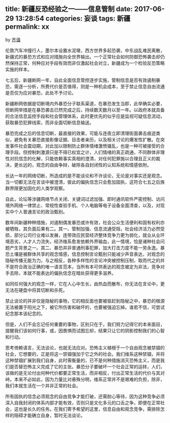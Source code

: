 title: 新疆反恐经验之一——信息管制
date: 2017-06-29 13:28:54
categories: 妄谈
tags: 新疆
permalink: xx
---
by [齐谐](http://caute.net/about/)

伦敦汽车冲撞行人，墨尔本设置水泥墩，西方世界多起恐袭，中东战乱难民离散，新疆式的暴恐方式和应对措施向全世界输出。一个正常社会如何防御恐怖袭击却仍然保持正常，何种应对手段有效而非仅激起社会对立，新疆成为一个检验反恐策略实施的样本。

七五后，新疆断网一年，自此全面信息管控逐步实施，管制信息是否有效遏制暴恐，需逐一分析，所费代价是否值得，则是一种机会成本，至于禁止信息自由流通是否仅为应对暴恐，此处不予讨论。
<!--more-->

新疆断网依据是切断境内外暴恐分子联系渠道，在暴恐发生当即，此举确实必要，但断网举措是在暴恐袭击已然完成之后，持续数天数月以至一年。以政府本就具备的合法信息监控手段和社会管理体系，此时更优先的似乎应是监视可疑信息流动，获取暴恐犯罪线索，而非全面切断信息输送。

暴恐完成之后的信息切断，最直接的效果，可能与连夜立即清理街面袭击痕迹类似，避免有关暴恐直接影像证据、目击者亲历，以及相关讨论的爆发性扩散。在突发事件社会震动期，对此加以限制防止群体情绪激愤骚乱，也是一种可被接受的合理手段。但控制刺激源只是不得已权宜之计，人们情绪的真正疏通，不同群体非理性对抗信念的化解，只能依赖事实真相的澄清，对任何犯罪施以合理且正义的裁决，更长远的，观念的自由争辩，破除各自封闭性的认知系统和情感依附。

长达一年的网络切断，所造成的是不能谈论和不许谈论，无论是对事实还是观念。当一切都无法在言谈中被澄清，彼此的偏执信念只会愈加固执，这符合七五之后族群界限更加固化的人类学观察。

自此，论坛等涉疆网络节点关闭、关键词过滤加强、即时通讯软件严密控制、访问境外网络一律禁止、常规性查验手机、个人电脑等电子设备全面清查，以及，对现实中个人普通言论的政治甄别。

数年间新疆种种措施，对遏制偶发暴恐或许有效，社会公众生活便利和固有权利亦被牺牲，其负面后果有二。其一、管制加强、信息流通受阻，社会经济活力必然受损，部分公司行业难以发展，连带效应民营经济整体竞争力更为弱化，就业从业环境恶劣，人才人力流失，经济维系愈发依赖外界输血，此一情境，恰是诸种社会问题产生背景之一。其二、暴恐并非普通刑事犯罪，加大打击力度不能一劳永逸。暴恐土壤是被群体共享的观念情感，信息控制言论甄别只能减少声音表达，对观念的隐秘传播无能为力。与之相反，各种多样性的言论冲突被控制压制，取而代之的并不是符合政治正确的唯一语言范本，当所有本可供表达的观念被定为非法，竞争对手去除，本就不能表达的偏执信念在暗处获得更多滋养。

如同任何强大的观念一样，它在人心中生长，由热血而散布，你无法在言论中，更无法在硬盘中将其切断和杀死。

禁止谈论的并非仅是隐秘的事物，它的相反面也要被驱赶到隐秘之中，暴恐的根源无法被置于阳光之下，被它所伤害和破坏的，也要被强迫忘掉。谁若不信，可尝试纪念那本该纪念的。

但是，人们不会忘记任何重要的事物，区别只在于，我们努力记得它的本来面目，提醒我们该如何行事，或，因畏惧而试图忘却，结果只让它的阴影控制我们的心智和行动。

思考倚赖语言，无法谈论，也就无法应对。恐怖主义植根于一个自由观念被禁锢的社会，它想要的，正是将这一禁锢强加于它之外的社会。我们维系这种禁锢，并将这种禁锢扩展到我们自身，此时需衡量的，已不是何种措施消灭恐怖主义，而是我们是否替恐怖主义完成了它的主张。暴恐分子要破坏一个社会正常的运转，人们，该做的是无论付出何种代价都要正常生活，而非相反，付出正常生活的代价与其对峙。本来不必如此，因为力量比对悬殊分明，维系正常并不是艰难的负担，除非，我们本就生活在一个并非正常的社会。

所有固执的信念必须观念的自由竞争才能打破，还需耐心等待，因为这种竞争必须深入自我封闭的体系内部才能有效，否则只是文化多元的口舌之争，即便在正常社会，这也是长久的任务。在我们寄予希望的这里，信息自由和观念竞争，需排除怎样的阻碍才能确立自身，暂时无法谈论。

